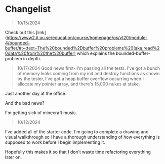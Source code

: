 # Changelist
> 10/15/2024

Check out this [link](https://www2.it.uu.se/education/course/homepage/os/vt20/module-4/bounded-buffer/#:~:text=The%20bounded%2Dbuffer%20problems%20(aka,read%20data%20from%20the%20buffer)
which explains the bounded-buffer-problem in depth. 

> 10/17/2024
Good news first- I'm passing all the tests. I've got a bunch of memory leaks coming
from my init and destroy functions as shown by the tester, I've got a heap buffer overflow occurring when I allocate my pointer array, and there's 15,000 nukes at stake.

Just another day at the office.

And the bad news?

I'm getting sick of minecraft music.

> 10/12/2024

I've added all of the starter code. I'm going to complete a drawing and visual
walkthrough so I have a thorough understanding of how everything is supposed to 
work before I begin implementing it.

Hopefully this makes it so that I don't waste time refactoring everything later 
on. 
